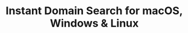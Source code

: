 ---
name: Instant Domain Search
url: 'https://instantdomainsearch.com'
category: Utilities
title: 'Instant Domain Search for macOS, Windows & Linux'
key: instant-domain-search

---